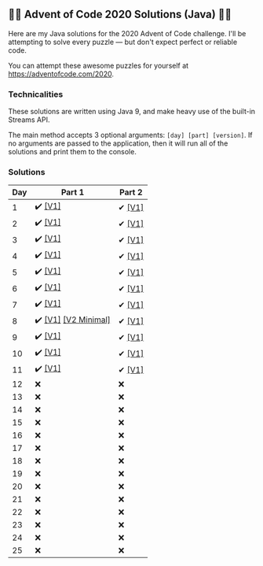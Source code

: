 ## 🎄🎄 Advent of Code 2020 Solutions (Java) 🎄🎄
Here are my Java solutions for the 2020 Advent of Code challenge. I'll be attempting to solve every puzzle — but
 don't expect perfect or reliable code.

You can attempt these awesome puzzles for yourself at https://adventofcode.com/2020.

### Technicalities
These solutions are written using Java 9, and make heavy use of the built-in Streams API.

The main method accepts 3 optional arguments: `[day] [part] [version]`. If no arguments are passed to the application,
 then it will run all of the solutions and print them to the console.


### Solutions
Day | Part 1 | Part 2
--- | --- | ---
1 | ✔️ [[V1]](src/main/java/uk/oczadly/karl/aoc20/solution/day1/Day1Part1.java) | ✔ [[V1]](src/main/java/uk/oczadly/karl/aoc20/solution/day1/Day1Part2.java)
2 | ✔️ [[V1]](src/main/java/uk/oczadly/karl/aoc20/solution/day2/Day2Part1.java) | ✔ [[V1]](src/main/java/uk/oczadly/karl/aoc20/solution/day2/Day2Part2.java)
3 | ✔️ [[V1]](src/main/java/uk/oczadly/karl/aoc20/solution/day3/Day3Part1.java) | ✔ [[V1]](src/main/java/uk/oczadly/karl/aoc20/solution/day3/Day3Part2.java)
4 | ✔️ [[V1]](src/main/java/uk/oczadly/karl/aoc20/solution/day4/Day4Part1.java) | ✔ [[V1]](src/main/java/uk/oczadly/karl/aoc20/solution/day4/Day4Part2.java)
5 | ✔️ [[V1]](src/main/java/uk/oczadly/karl/aoc20/solution/day5/Day5Part1.java) | ✔ [[V1]](src/main/java/uk/oczadly/karl/aoc20/solution/day5/Day5Part2.java)
6 | ✔️ [[V1]](src/main/java/uk/oczadly/karl/aoc20/solution/day6/Day6Part1.java) | ✔ [[V1]](src/main/java/uk/oczadly/karl/aoc20/solution/day6/Day6Part2.java)
7 | ✔️ [[V1]](src/main/java/uk/oczadly/karl/aoc20/solution/day7/Day7Part1.java)  | ✔ [[V1]](src/main/java/uk/oczadly/karl/aoc20/solution/day7/Day7Part2.java)
8 | ✔️ [[V1]](src/main/java/uk/oczadly/karl/aoc20/solution/day8/Day8Part1.java) [[V2 Minimal]](src/main/java/uk/oczadly/karl/aoc20/solution/day8/Day8Part1Simple.java) | ✔ [[V1]](src/main/java/uk/oczadly/karl/aoc20/solution/day8/Day8Part2.java)
9 | ✔️ [[V1]](src/main/java/uk/oczadly/karl/aoc20/solution/day9/Day9Part1.java)  | ✔ [[V1]](src/main/java/uk/oczadly/karl/aoc20/solution/day9/Day9Part2.java)
10 | ✔️ [[V1]](src/main/java/uk/oczadly/karl/aoc20/solution/day10/Day10Part1.java)  | ✔ [[V1]](src/main/java/uk/oczadly/karl/aoc20/solution/day10/Day10Part2.java)
11 | ✔️ [[V1]](src/main/java/uk/oczadly/karl/aoc20/solution/day11/Day11Part1.java)  | ✔ [[V1]](src/main/java/uk/oczadly/karl/aoc20/solution/day11/Day11Part2.java)
12 | ❌ | ❌
13 | ❌ | ❌
14 | ❌ | ❌
15 | ❌ | ❌
16 | ❌ | ❌
17 | ❌ | ❌
18 | ❌ | ❌
19 | ❌ | ❌
20 | ❌ | ❌
21 | ❌ | ❌
22 | ❌ | ❌
23 | ❌ | ❌
24 | ❌ | ❌
25 | ❌ | ❌
